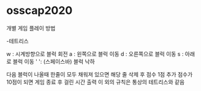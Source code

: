 # osscap2020

개별 게임 플레이 방법

-테트리스

  w : 시계방향으로 블럭 회전
  a : 왼쪽으로 블럭 이동
  d : 오른쪽으로 블럭 이동
  s : 아래로 블럭 이동
  ' ': (스페이스바) 블럭 낙하
  
  다음 블럭이 나올때 한줄이 모두 채워져 있으면 해당 줄 삭제 후 점수 1점 추가
  점수가 10점이 되면 게임 종료 후 걸린 시간 출력
  이 외의 규칙은 통상의 테트리스와 같음
